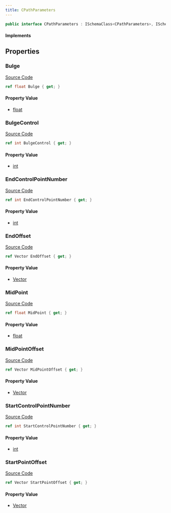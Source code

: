 ```yaml
---
title: CPathParameters
---
```


```csharp
public interface CPathParameters : ISchemaClass<CPathParameters>, ISchemaField, ISchemaClass, INativeHandle
```

#### Implements

## Properties

### Bulge

[Source Code](https://github.com/swiftly-solution/swiftlys2/blob/main/managed/src/SwiftlyS2.Generated/Schemas/Interfaces/CPathParameters.cs#L23)

```csharp
ref float Bulge { get; }
```

#### Property Value

- [float](https://learn.microsoft.com/dotnet/api/system.single)

### BulgeControl

[Source Code](https://github.com/swiftly-solution/swiftlys2/blob/main/managed/src/SwiftlyS2.Generated/Schemas/Interfaces/CPathParameters.cs#L21)

```csharp
ref int BulgeControl { get; }
```

#### Property Value

- [int](https://learn.microsoft.com/dotnet/api/system.int32)

### EndControlPointNumber

[Source Code](https://github.com/swiftly-solution/swiftlys2/blob/main/managed/src/SwiftlyS2.Generated/Schemas/Interfaces/CPathParameters.cs#L19)

```csharp
ref int EndControlPointNumber { get; }
```

#### Property Value

- [int](https://learn.microsoft.com/dotnet/api/system.int32)

### EndOffset

[Source Code](https://github.com/swiftly-solution/swiftlys2/blob/main/managed/src/SwiftlyS2.Generated/Schemas/Interfaces/CPathParameters.cs#L31)

```csharp
ref Vector EndOffset { get; }
```

#### Property Value

- [Vector](/docs/api/shared/natives/vector)

### MidPoint

[Source Code](https://github.com/swiftly-solution/swiftlys2/blob/main/managed/src/SwiftlyS2.Generated/Schemas/Interfaces/CPathParameters.cs#L25)

```csharp
ref float MidPoint { get; }
```

#### Property Value

- [float](https://learn.microsoft.com/dotnet/api/system.single)

### MidPointOffset

[Source Code](https://github.com/swiftly-solution/swiftlys2/blob/main/managed/src/SwiftlyS2.Generated/Schemas/Interfaces/CPathParameters.cs#L29)

```csharp
ref Vector MidPointOffset { get; }
```

#### Property Value

- [Vector](/docs/api/shared/natives/vector)

### StartControlPointNumber

[Source Code](https://github.com/swiftly-solution/swiftlys2/blob/main/managed/src/SwiftlyS2.Generated/Schemas/Interfaces/CPathParameters.cs#L17)

```csharp
ref int StartControlPointNumber { get; }
```

#### Property Value

- [int](https://learn.microsoft.com/dotnet/api/system.int32)

### StartPointOffset

[Source Code](https://github.com/swiftly-solution/swiftlys2/blob/main/managed/src/SwiftlyS2.Generated/Schemas/Interfaces/CPathParameters.cs#L27)

```csharp
ref Vector StartPointOffset { get; }
```

#### Property Value

- [Vector](/docs/api/shared/natives/vector)

